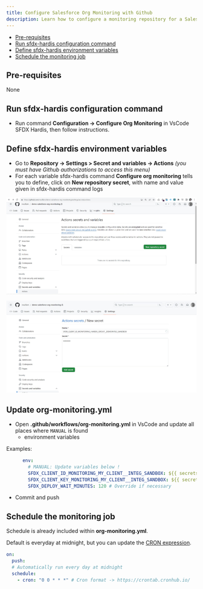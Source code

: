 ```yaml
---
title: Configure Salesforce Org Monitoring with Github
description: Learn how to configure a monitoring repository for a Salesforce Org, using sfdx-hardis and Github Actions
---
```

<!-- markdownlint-disable MD013 -->

- [Pre-requisites](#pre-requisites)
- [Run sfdx-hardis configuration command](#run-sfdx-hardis-configuration-command)
- [Define sfdx-hardis environment variables](#define-sfdx-hardis-environment-variables)
- [Schedule the monitoring job](#schedule-the-monitoring-job)

## Pre-requisites

None

## Run sfdx-hardis configuration command

- Run command **Configuration -> Configure Org Monitoring** in VsCode SFDX Hardis, then follow instructions.

## Define sfdx-hardis environment variables

- Go to **Repository -> Settings > Secret and variables -> Actions** _(you must have Github authorizations to access this menu)_
- For each variable sfdx-hardis command **Configure org monitoring** tells you to define, click on **New repository secret**,  with name and value given in sfdx-hardis command logs

![](assets/images/screenshot-monitoring-github-variable.png.jpg)

![](assets/images/screenshot-monitoring-github-variable-add.png.jpg)

## Update org-monitoring.yml

- Open **.github/workflows/org-monitoring.yml** in VsCode and update all places where `MANUAL` is found
  - environment variables

Examples:

```yaml
      env:
        # MANUAL: Update variables below !
        SFDX_CLIENT_ID_MONITORING_MY_CLIENT__INTEG_SANDBOX: ${{ secrets.SFDX_CLIENT_ID_MONITORING_MY_CLIENT__INTEG_SANDBOX}}
        SFDX_CLIENT_KEY_MONITORING_MY_CLIENT__INTEG_SANDBOX: ${{ secrets.SFDX_CLIENT_KEY_MONITORING_MY_CLIENT__INTEG_SANDBOX}}
        SFDX_DEPLOY_WAIT_MINUTES: 120 # Override if necessary
```

- Commit and push

## Schedule the monitoring job

Schedule is already included within **org-monitoring.yml**.

Default is everyday at midnight, but you can update the [CRON expression](https://crontab.cronhub.io/).

```yaml
on:
  push:
  # Automatically run every day at midnight
  schedule:
    - cron: "0 0 * * *" # Cron format -> https://crontab.cronhub.io/
```